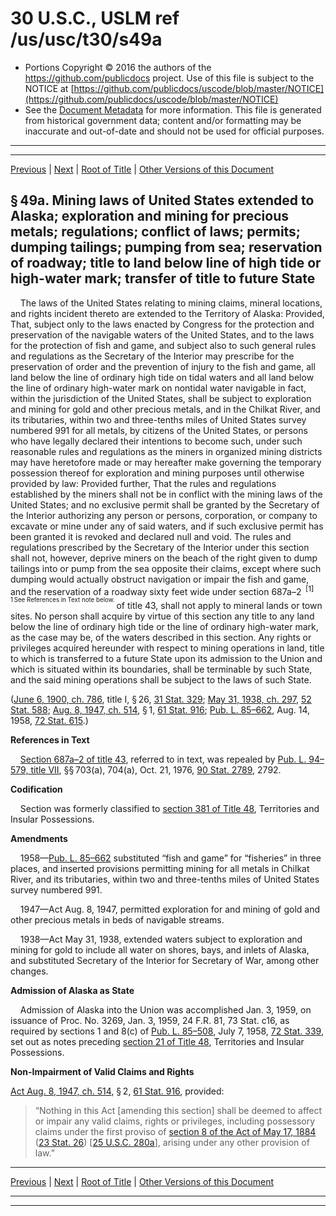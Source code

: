 ---
---

# 30 U.S.C., USLM ref /us/usc/t30/s49a

* Portions Copyright © 2016 the authors of the https://github.com/publicdocs project.
  Use of this file is subject to the NOTICE at [https://github.com/publicdocs/uscode/blob/master/NOTICE](https://github.com/publicdocs/uscode/blob/master/NOTICE)
* See the [Document Metadata](././../../../..//README.md) for more information.
  This file is generated from historical government data; content and/or formatting may be inaccurate and out-of-date and should not be used for official purposes.

----------
----------

[Previous](./../../../..//us/usc/t30/ch2/m__us_usc_t30_s49.md) | [Next](./../../../..//us/usc/t30/ch2/m__us_usc_t30_s49b.md) | [Root of Title](./../../../../) | [Other Versions of this Document](https://publicdocs.github.io/go/links?ns=uslm&ref=%2Fus%2Fusc%2Ft30%2Fs49a)

## § 49a. Mining laws of United States extended to Alaska; exploration and mining for precious metals; regulations; conflict of laws; permits; dumping tailings; pumping from sea; reservation of roadway; title to land below line of high tide or high-water mark; transfer of title to future State

    The laws of the United States relating to mining claims, mineral locations, and rights incident thereto are extended to the Territory of Alaska: Provided, That, subject only to the laws enacted by Congress for the protection and preservation of the navigable waters of the United States, and to the laws for the protection of fish and game, and subject also to such general rules and regulations as the Secretary of the Interior may prescribe for the preservation of order and the prevention of injury to the fish and game, all land below the line of ordinary high tide on tidal waters and all land below the line of ordinary high-water mark on nontidal water navigable in fact, within the jurisdiction of the United States, shall be subject to exploration and mining for gold and other precious metals, and in the Chilkat River, and its tributaries, within two and three-tenths miles of United States survey numbered 991 for all metals, by citizens of the United States, or persons who have legally declared their intentions to become such, under such reasonable rules and regulations as the miners in organized mining districts may have heretofore made or may hereafter make governing the temporary possession thereof for exploration and mining purposes until otherwise provided by law: Provided further, That the rules and regulations established by the miners shall not be in conflict with the mining laws of the United States; and no exclusive permit shall be granted by the Secretary of the Interior authorizing any person or persons, corporation, or company to excavate or mine under any of said waters, and if such exclusive permit has been granted it is revoked and declared null and void. The rules and regulations prescribed by the Secretary of the Interior under this section shall not, however, deprive miners on the beach of the right given to dump tailings into or pump from the sea opposite their claims, except where such dumping would actually obstruct navigation or impair the fish and game, and the reservation of a roadway sixty feet wide under section 687a–2  <sup>\[1\]</sup>  <sup><sup> 1 See References in Text note below. </sup></sup>  of title 43, shall not apply to mineral lands or town sites. No person shall acquire by virtue of this section any title to any land below the line of ordinary high tide or the line of ordinary high-water mark, as the case may be, of the waters described in this section. Any rights or privileges acquired hereunder with respect to mining operations in land, title to which is transferred to a future State upon its admission to the Union and which is situated within its boundaries, shall be terminable by such State, and the said mining operations shall be subject to the laws of such State.

([June 6, 1900, ch. 786][/us/act/1900-06-06/ch786], title I, § 26, [31 Stat. 329][/us/stat/31/329]; [May 31, 1938, ch. 297][/us/act/1938-05-31/ch297], [52 Stat. 588][/us/stat/52/588]; [Aug. 8, 1947, ch. 514][/us/act/1947-08-08/ch514], § 1, [61 Stat. 916][/us/stat/61/916]; [Pub. L. 85–662][/us/pl/85/662], Aug. 14, 1958, [72 Stat. 615][/us/stat/72/615].)

 __References in Text__ 

    [Section 687a–2 of title 43][/us/usc/t43/s687a–2], referred to in text, was repealed by [Pub. L. 94–579, title VII][/us/pl/94/579/tVII], §§ 703(a), 704(a), Oct. 21, 1976, [90 Stat. 2789][/us/stat/90/2789], 2792.

 __Codification__ 

    Section was formerly classified to [section 381 of Title 48][/us/usc/t48/s381], Territories and Insular Possessions.

 __Amendments__ 

    1958—[Pub. L. 85–662][/us/pl/85/662] substituted “fish and game” for “fisheries” in three places, and inserted provisions permitting mining for all metals in Chilkat River, and its tributaries, within two and three-tenths miles of United States survey numbered 991.

    1947—Act Aug. 8, 1947, permitted exploration for and mining of gold and other precious metals in beds of navigable streams.

    1938—Act May 31, 1938, extended waters subject to exploration and mining for gold to include all water on shores, bays, and inlets of Alaska, and substituted Secretary of the Interior for Secretary of War, among other changes.

 __Admission of Alaska as State__ 

    Admission of Alaska into the Union was accomplished Jan. 3, 1959, on issuance of Proc. No. 3269, Jan. 3, 1959, 24 F.R. 81, 73 Stat. c16, as required by sections 1 and 8(c) of [Pub. L. 85–508][/us/pl/85/508], July 7, 1958, [72 Stat. 339][/us/stat/72/339], set out as notes preceding [section 21 of Title 48][/us/usc/t48/s21], Territories and Insular Possessions.

 __Non-Impairment of Valid Claims and Rights__ 

[Act Aug. 8, 1947, ch. 514][/us/act/1947-08-08/ch514], § 2, [61 Stat. 916][/us/stat/61/916], provided: 

> “Nothing in this Act \[amending this section\] shall be deemed to affect or impair any valid claims, rights or privileges, including possessory claims under the first proviso of [section 8 of the Act of May 17, 1884][/us/act/1884-05-17/s8] ([23 Stat. 26][/us/stat/23/26]) \[[25 U.S.C. 280a][/us/usc/t25/s280a]\], arising under any other provision of law.”

----------

[Previous](./../../../..//us/usc/t30/ch2/m__us_usc_t30_s49.md) | [Next](./../../../..//us/usc/t30/ch2/m__us_usc_t30_s49b.md) | [Root of Title](./../../../../) | [Other Versions of this Document](https://publicdocs.github.io/go/links?ns=uslm&ref=%2Fus%2Fusc%2Ft30%2Fs49a)

----------
----------

[/us/act/1900-06-06/ch786]: https://publicdocs.github.io/go/links?ns=uslm&ref=%2Fus%2Fact%2F1900-06-06%2Fch786
[/us/stat/31/329]: https://publicdocs.github.io/go/links?ns=uslm&ref=%2Fus%2Fstat%2F31%2F329
[/us/act/1938-05-31/ch297]: https://publicdocs.github.io/go/links?ns=uslm&ref=%2Fus%2Fact%2F1938-05-31%2Fch297
[/us/stat/52/588]: https://publicdocs.github.io/go/links?ns=uslm&ref=%2Fus%2Fstat%2F52%2F588
[/us/act/1947-08-08/ch514]: https://publicdocs.github.io/go/links?ns=uslm&ref=%2Fus%2Fact%2F1947-08-08%2Fch514
[/us/stat/61/916]: https://publicdocs.github.io/go/links?ns=uslm&ref=%2Fus%2Fstat%2F61%2F916
[/us/pl/85/662]: https://publicdocs.github.io/go/links?ns=uslm&ref=%2Fus%2Fpl%2F85%2F662
[/us/stat/72/615]: https://publicdocs.github.io/go/links?ns=uslm&ref=%2Fus%2Fstat%2F72%2F615
[/us/usc/t43/s687a–2]: https://publicdocs.github.io/go/links?ns=uslm&ref=%2Fus%2Fusc%2Ft43%2Fs687a%E2%80%932
[/us/pl/94/579/tVII]: https://publicdocs.github.io/go/links?ns=uslm&ref=%2Fus%2Fpl%2F94%2F579%2FtVII
[/us/stat/90/2789]: https://publicdocs.github.io/go/links?ns=uslm&ref=%2Fus%2Fstat%2F90%2F2789
[/us/usc/t48/s381]: https://publicdocs.github.io/go/links?ns=uslm&ref=%2Fus%2Fusc%2Ft48%2Fs381
[/us/pl/85/662]: https://publicdocs.github.io/go/links?ns=uslm&ref=%2Fus%2Fpl%2F85%2F662
[/us/pl/85/508]: https://publicdocs.github.io/go/links?ns=uslm&ref=%2Fus%2Fpl%2F85%2F508
[/us/stat/72/339]: https://publicdocs.github.io/go/links?ns=uslm&ref=%2Fus%2Fstat%2F72%2F339
[/us/usc/t48/s21]: https://publicdocs.github.io/go/links?ns=uslm&ref=%2Fus%2Fusc%2Ft48%2Fs21
[/us/act/1947-08-08/ch514]: https://publicdocs.github.io/go/links?ns=uslm&ref=%2Fus%2Fact%2F1947-08-08%2Fch514
[/us/stat/61/916]: https://publicdocs.github.io/go/links?ns=uslm&ref=%2Fus%2Fstat%2F61%2F916
[/us/act/1884-05-17/s8]: https://publicdocs.github.io/go/links?ns=uslm&ref=%2Fus%2Fact%2F1884-05-17%2Fs8
[/us/stat/23/26]: https://publicdocs.github.io/go/links?ns=uslm&ref=%2Fus%2Fstat%2F23%2F26
[/us/usc/t25/s280a]: https://publicdocs.github.io/go/links?ns=uslm&ref=%2Fus%2Fusc%2Ft25%2Fs280a


